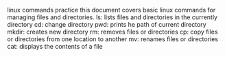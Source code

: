 linux commands practice
this document covers basic linux commands for managing files and directories.
ls: lists files and directories in the currently directory
cd: change directory
pwd: prints he path of current directory
mkdir: creates new directory
rm: removes files or directories
cp: copy files or directories from one location to another
mv: renames files or directories
cat: displays the contents of a file
